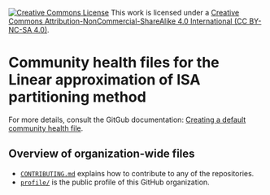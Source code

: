 [![Creative Commons License](https://i.creativecommons.org/l/by-nc-sa/4.0/88x31.png)](http://creativecommons.org/licenses/by-nc-sa/4.0/)
This work is licensed under a [Creative Commons Attribution-NonCommercial-ShareAlike 4.0 International (CC BY-NC-SA 4.0)](http://creativecommons.org/licenses/by-nc-sa/4.0/).

# Community health files for the Linear approximation of ISA partitioning method

For more details, consult the GitGub documentation: [Creating a default community health file](https://docs.github.com/en/communities/setting-up-your-project-for-healthy-contributions/creating-a-default-community-health-file).


## Overview of organization-wide files

- [`CONTRIBUTING.md`](CONTRIBUTING.md) explains how to contribute to any of the repositories.
- [`profile/`](profile/) is the public profile of this GitHub organization.
